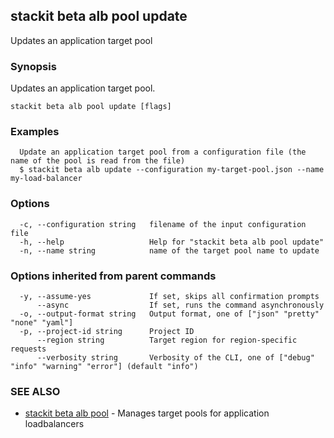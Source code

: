 ## stackit beta alb pool update

Updates an application target pool

### Synopsis

Updates an application target pool.

```
stackit beta alb pool update [flags]
```

### Examples

```
  Update an application target pool from a configuration file (the name of the pool is read from the file)
  $ stackit beta alb update --configuration my-target-pool.json --name my-load-balancer
```

### Options

```
  -c, --configuration string   filename of the input configuration file
  -h, --help                   Help for "stackit beta alb pool update"
  -n, --name string            name of the target pool name to update
```

### Options inherited from parent commands

```
  -y, --assume-yes             If set, skips all confirmation prompts
      --async                  If set, runs the command asynchronously
  -o, --output-format string   Output format, one of ["json" "pretty" "none" "yaml"]
  -p, --project-id string      Project ID
      --region string          Target region for region-specific requests
      --verbosity string       Verbosity of the CLI, one of ["debug" "info" "warning" "error"] (default "info")
```

### SEE ALSO

* [stackit beta alb pool](./stackit_beta_alb_pool.md)	 - Manages target pools for application loadbalancers


